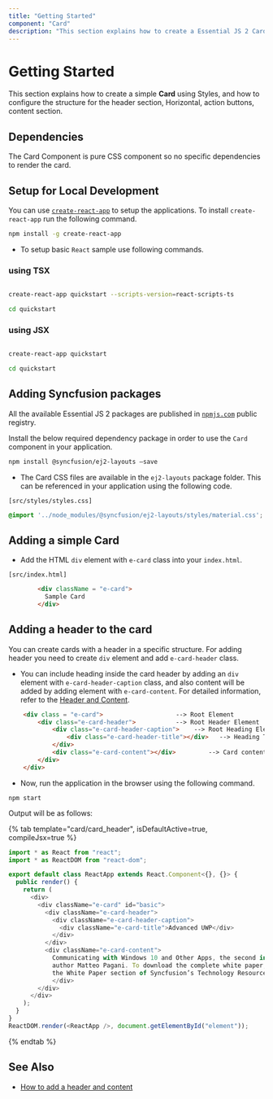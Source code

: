 ```yaml
---
title: "Getting Started"
component: "Card"
description: "This section explains how to create a Essential JS 2 Card control in the React application with its basic features."
---
```


# Getting Started

This section explains how to create a simple **Card** using Styles, and
how to configure the structure for the header section, Horizontal, action buttons, content section.

## Dependencies

The Card Component is pure CSS component so no specific dependencies to render the card.

## Setup for Local Development

You can use [`create-react-app`](https://github.com/facebookincubator/create-react-app) to setup the applications.
To install `create-react-app` run the following command.

```sh
npm install -g create-react-app
```

* To setup basic `React` sample use following commands.

### using TSX

```sh

create-react-app quickstart --scripts-version=react-scripts-ts

cd quickstart

```

### using JSX

```sh

create-react-app quickstart

cd quickstart

```

## Adding Syncfusion packages

All the available Essential JS 2 packages are published in [`npmjs.com`](https://www.npmjs.com/~syncfusionorg) public registry.

Install the below required dependency package in order to use the `Card` component in your application.

```bash
npm install @syncfusion/ej2-layouts –save
```

* The Card CSS files are available in the `ej2-layouts` package folder.
This can be referenced in your application using the following code.

`[src/styles/styles.css]`

```css
@import '../node_modules/@syncfusion/ej2-layouts/styles/material.css';
```

## Adding a simple Card

* Add the HTML `div` element with `e-card` class into your `index.html`.

`[src/index.html]`

```html
        <div className = "e-card">
          Sample Card
        </div>
```

## Adding a header to the card

You can create cards with a header in a specific structure. For adding header you need to create `div` element and add `e-card-header` class.

* You can include heading inside the card header by adding an `div` element with
`e-card-header-caption` class, and also content will be added by adding element with
`e-card-content`. For detailed information, refer to the [Header and Content](./header-content/).

```html
    <div class = "e-card">                    --> Root Element
        <div class="e-card-header">           --> Root Header Element
            <div class="e-card-header-caption">    --> Root Heading Element
                <div class="e-card-header-title"></div>   --> Heading Title Element
            </div>
            <div class="e-card-content"></div>         --> Card content Element
        </div>
    </div>
```

* Now, run the application in the browser using the following command.

```shell
npm start
```

Output will be as follows:

{% tab template="card/card_header", isDefaultActive=true, compileJsx=true %}

```typescript
import * as React from "react";
import * as ReactDOM from "react-dom";

export default class ReactApp extends React.Component<{}, {}> {
  public render() {
    return (
      <div>
        <div className="e-card" id="basic">
          <div className="e-card-header">
            <div className="e-card-header-caption">
              <div className="e-card-title">Advanced UWP</div>
            </div>
          </div>
          <div className="e-card-content">
            Communicating with Windows 10 and Other Apps, the second in a five-part series written by Succinctly series
            author Matteo Pagani. To download the complete white paper, and other papers in the series, visit
            the White Paper section of Syncfusion’s Technology Resource Portal.
            </div>
        </div>
      </div>
    );
  }
}
ReactDOM.render(<ReactApp />, document.getElementById("element"));
```

{% endtab %}

## See Also

* [How to add a header and content](./header-content/)